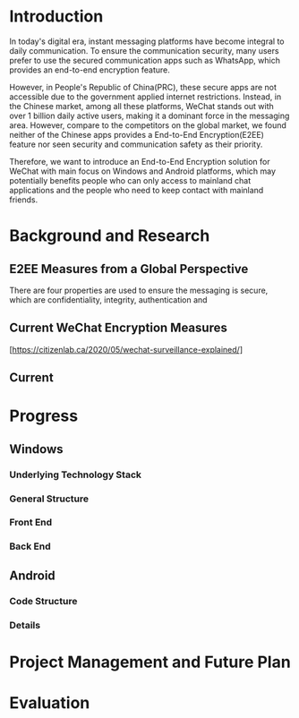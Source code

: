 # Introduction
In today's digital era, instant messaging platforms have become integral to daily communication. To ensure the communication security, many users prefer to use the secured communication apps such as WhatsApp, which provides an end-to-end encryption feature. 

However, in People's Republic of China(PRC), these secure apps are not accessible due to the government applied internet restrictions. Instead, in the Chinese market, among all these platforms, WeChat stands out with over 1 billion daily active users, making it a dominant force in the messaging area. However, compare to the competitors on the global market, we found neither of the Chinese apps provides a End-to-End Encryption(E2EE) feature nor seen security and communication safety as their priority. 

Therefore, we want to introduce an End-to-End Encryption solution for WeChat with main focus on Windows and Android platforms, which may potentially benefits people who can only access to mainland chat applications and the people who need to keep contact with mainland friends. 
# Background and Research
## E2EE Measures from a Global Perspective
There are four properties are used to ensure the messaging is secure, which are confidentiality, integrity, authentication and 

## Current WeChat Encryption Measures
[https://citizenlab.ca/2020/05/wechat-surveillance-explained/]

## Current 


# Progress
## Windows

### Underlying Technology Stack
### General Structure
### Front End
### Back End

 
## Android
### Code Structure
### Details


# Project Management and Future Plan


# Evaluation

